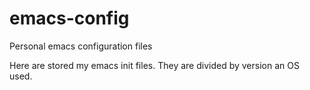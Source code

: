 # emacs-config
Personal emacs configuration files

Here are stored my emacs init files.
They are divided by version an OS used.
